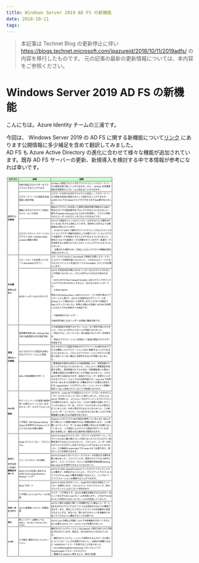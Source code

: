 ```yaml
---
title: Windows Server 2019 AD FS の新機能
date: 2018-10-11
tags:
---
```


> 本記事は Technet Blog の更新停止に伴い https://blogs.technet.microsoft.com/jpazureid/2018/10/11/2019adfs/ の内容を移行したものです。
> 元の記事の最新の更新情報については、本内容をご参照ください。

# Windows Server 2019 AD FS の新機能

こんにちは。Azure Identity チームの三浦です。  

今回は、 Windows Server 2019 の AD FS に関する新機能について[リンク](https://docs.microsoft.com/en-us/windows-server/identity/ad-fs/overview/whats-new-active-directory-federation-services-windows-server) にあります公開情報に多少補足を含めて翻訳してみました。  
AD FS も Azure Active Directory の進化に合わせて様々な機能が追加されています。既存 AD FS サーバーの更新、新規導入を検討する中で本情報が参考になれば幸いです。  

![](./2019adfs/2019adfs1.png)
